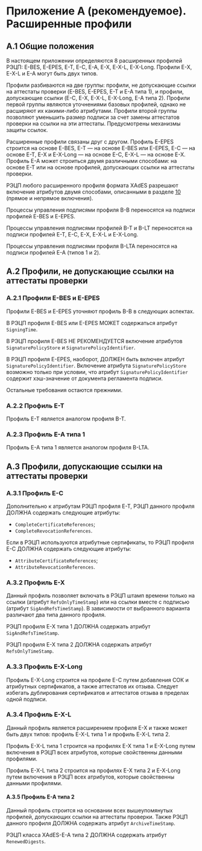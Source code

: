# <a name="ProfilesEx"></a>Приложение A (рекомендуемое). Расширенные профили

## A.1 <a name="ProfilesEx1"></a>Общие положения

В настоящем приложении определяются 8 расширенных профилей РЭЦП:
E-BES, E-EPES, E-T, E-C, E-A, E-X, E-X-L, E-X-Long.
Профили E-X, E-X-L и E-A могут быть двух типов.

Профили разбиваются на две группы: профили, не допускающие ссылки 
на аттестаты проверки (E-BES, E-EPES, E-T и E-A типа 1), и профили,
допускающие ссылки (E-C, E-X, E-X-L, E-X-Long, E-A типа 2). 
Профили первой группы являются уточнениями базовых профилей,
однако не расширяют их какими-либо атрибутами.
Профили второй группы позволяют уменьшить размер подписи 
за счет замены аттестатов проверки на ссылки на эти аттестаты.
Предусмотрены механизмы защиты ссылок.

Расширенные профили связаны друг с другом. Профиль E-EPES строится на
основе E-BES, E-T — на основе E-BES или E-EPES, E-C — на основе E-T, E-X
и E-X-Long — на основе E-C, E-X-L — на основе E-X. Профиль E-A может
строиться двумя различными способами: на основе E-T или на основе 
профилей, допускающих ссылки на аттестаты проверки.

РЭЦП любого расширенного профиля формата XAdES разрешают включение 
атрибутов двумя способами, описанными в разделе [10](10XADES.md) 
(прямое и непрямое включения).

Процессы управления подписями профиля B-B переносятся на подписи профилей 
E-BES и E-EPES.

Процессы управления подписями профилей B-T и B-LT переносятся на подписи 
профилей E-T, E-C, E-X, E-X-L и E-X-Long.

Процессы управления подписями профиля B-LTA переносятся на подписи 
профилей E-A (типов 1 и 2).

## A.2 <a name="ProfilesEx2"></a>Профили, не допускающие ссылки на аттестаты проверки

### A.2.1 <a name="ProfilesEx21"></a>Профили E-BES и E-EPES

Профили E-BES и E-EPES уточняют профиль B-B в следующих аспектах.

В РЭЦП профиля E-BES или E-EPES МОЖЕТ содержаться атрибут `SigningTime`.

В РЭЦП профиля E-BES НЕ РЕКОМЕНДУЕТСЯ включение атрибутов 
`SignaturePolicyStore` и `SignaturePolicyIdentifier`.

В РЭЦП профиля E-EPES, наоборот, ДОЛЖЕН быть включен атрибут
`SignaturePolicyIdentifier`. Включение атрибута `SignaturePolicyStore` возможно
только при условии, что атрибут `SignaturePolicyIdentifier` содержит
хэш-значение от документа регламента подписи.

Остальные требования остаются прежними.

### A.2.2 <a name="ProfilesEx22"></a>Профиль E-T

Профиль E-T является аналогом профиля B-T.

### A.2.3 <a name="ProfilesEx23"></a>Профиль E-A типа 1

Профиль E-A типа 1 является аналогом профиля B-LTA.

## A.3 <a name="ProfilesEx3"></a>Профили, допускающие ссылки на аттестаты проверки

### A.3.1 <a name="ProfilesEx31"></a>Профиль E-С

Дополнительно к атрибутам РЭЦП профиля E-T, РЭЦП данного профиля ДОЛЖНА 
содержать следующие атрибуты: 

- `CompleteCertificateReferences`;
- `CompleteRevocationReferences`.

Если в РЭЦП используются атрибутные сертификаты, то РЭЦП профиля E-С 
ДОЛЖНА содержать следующие атрибуты:

- `AttributeCertificateReferences`;
- `AttributeRevocationReferences`.

### A.3.2 <a name="ProfilesEx32"></a>Профиль E-X

Данный профиль позволяет включать в РЭЦП штамп времени только на ссылки 
(атрибут `RefsOnlyTimeStamp`) или на ссылки вместе с подписью (атрибут 
`SigAndRefsTimeStamp`). В зависимости от выбранного варианта различают два 
типа данного профиля. 

РЭЦП профиля E-X типа 1 ДОЛЖНА содержать атрибут `SigAndRefsTimeStamp`.

РЭЦП профиля E-X типа 2 ДОЛЖНА содержать атрибут `RefsOnlyTimeStamp`.

### A.3.3 <a name="ProfilesEx33"></a>Профиль E-X-Long

Профиль E-X-Long строится на профиле E-С путем добавления СОК и атрибутных 
сертификатов, а также аттестатов их отзыва. Следует избегать дублирования
сертификатов и аттестатов отзыва в пределах одной подписи. 

### A.3.4 <a name="ProfilesEx34"></a>Профиль E-X-L

Данный профиль является расширением профиля E-X и также может быть двух 
типов: профиль E-X-L типа 1 и профиль E-X-L типа 2. 

Профиль E-X-L типа 1 строится на профилях E-X типа 1 и E-X-Long путем 
включения в РЭЦП всех атрибутов, которые свойственны данными профилями. 

Профиль E-X-L типа 2 строится на профилях E-X типа 2 и E-X-Long путем 
включения в РЭЦП всех атрибутов, которые свойственны данными профилями. 

#### A.3.5 <a name="ProfilesEx35"></a>Профиль E-A типа 2

Данный профиль строится на основании всех вышеупомянутых профилей, 
допускающих ссылки на аттестаты проверки. Также РЭЦП данного профиля 
ДОЛЖНА содержать атрибут `ArchiveTimeStamp`. 

РЭЦП класса XAdES-E-A типа 2 ДОЛЖНА содержать атрибут `RenewedDigests`. 

